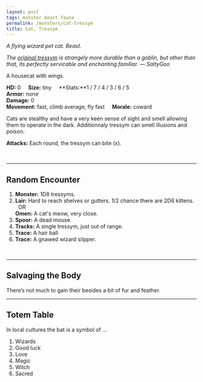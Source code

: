 ```yaml
---
layout: post
tags: monster beast fauna
permalink: /monsters/cat-tressym
title: Cat, Tressym
---
```


*A flying wizard pet cat. Beast.*

<span class="alchemy"> *The [original tressym](http://adnd.geoshitties.installgentoo.com/mm/tressym.html) is strangely more durable than a goblin, but other than that, its perfectly servicable and enchanting familiar.  — SaltyGoo* </span>

A housecat with wings.

**HD:** 0  &nbsp; &nbsp;  **Size:** tiny &nbsp; &nbsp; **Stats:**1 / 7 / 4 / 3 / 6 / 5 <br>
**Armor:** none <br>
**Damage:** 0 <br>
**Movement:** fast, climb average, fly fast &nbsp; &nbsp; **Morale:** coward <br>

Cats are stealthy and have a very keen sense of sight and smell allowing them to operate in the dark. Additionnaly tressym can smell illusions and poison.

**Attacks:** Each round, the tressym can bite (x).

<br>

---

## Random Encounter

1. **Monster:** 1D8 tressyms.
1. **Lair:** Hard to reach shelves or gutters. 1/2 chance there are 2D6 kittens. <br>	&nbsp; OR <br>	**Omen:** A cat's meow, very close.
1. **Spoor:** A dead mouse.
1. **Tracks:** A single tressym, just out of range.
1. **Trace:** A hair ball
1. **Trace:** A gnawed wizard slipper.

<br>

---

## Salvaging the Body

There’s not much to gain their besides a bit of fur and feather.

---

## Totem Table

In local cultures the bat is a symbol of ...

1. Wizards
1. Good luck
1. Love
1. Magic
1. Witch
1. Sacred 

